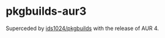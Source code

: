 # pkgbuilds-aur3
Superceded by [ids1024/pkgbuilds](http://github.com/ids1024/pkgbuilds) with the release of AUR 4.
